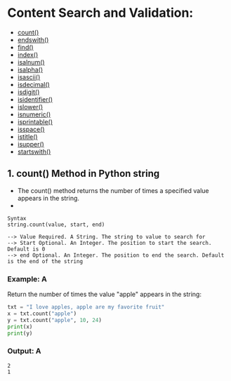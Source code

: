 # Content Search and Validation:

+ [count()](#1-count-method-in-python-string)
+ [endswith()]()
+ [find()]()
+ [index()]()
+ [isalnum()]()
+ [isalpha()]()
+ [isascii()]()
+ [isdecimal()]()
+ [isdigit()]()
+ [isidentifier()]()
+ [islower()]()
+ [isnumeric()]()
+ [isprintable()]()
+ [isspace()]()
+ [istitle()]()
+ [isupper()]()
+ [startswith()]()

  

## 1. count() Method in Python string
+ The count() method returns the number of times a specified value appears in the string.
+ 
```
Syntax
string.count(value, start, end)

--> Value Required. A String. The string to value to search for
--> Start Optional. An Integer. The position to start the search. Default is 0
--> end	Optional. An Integer. The position to end the search. Default is the end of the string

```


### Example: A
Return the number of times the value "apple" appears in the string:

```python
txt = "I love apples, apple are my favorite fruit"
x = txt.count("apple")
y = txt.count("apple", 10, 24)
print(x)
print(y)
```
### Output: A
```
2
1
```
